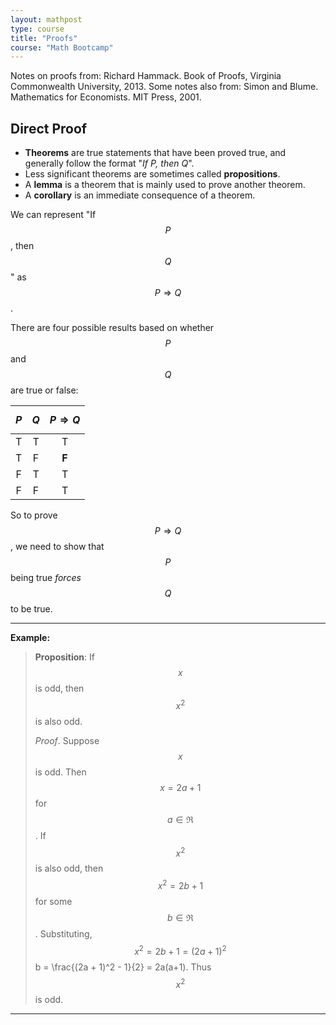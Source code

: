 ```yaml
---
layout: mathpost
type: course
title: "Proofs" 
course: "Math Bootcamp"
---
```


Notes on proofs from: Richard Hammack. Book of Proofs, Virginia Commonwealth University, 2013.
Some notes also from: Simon and Blume. Mathematics for Economists. MIT Press, 2001.

## Direct Proof

* **Theorems** are true statements that have been proved true, and generally follow the format "*If P, then Q*".
* Less significant theorems are sometimes called **propositions**.
* A **lemma** is a theorem that is mainly used to prove another theorem.
* A **corollary** is an immediate consequence of a theorem.

We can represent "If $$ P $$, then $$ Q $$" as $$ P \Rightarrow Q $$.

There are four possible results based on whether $$ P $$ and $$ Q $$ are true or false:

| $$ P $$ | $$ Q $$ | $$ P \Rightarrow Q $$ |
| :-----: | :-----: | :-------------------: |
| T | T | T |
| T | F | **F** |
| F | T | T |
| F | F | T |

So to prove $$ P \Rightarrow Q $$, we need to show that $$ P $$ being true *forces* $$ Q $$ to be true. 

___
**Example:**

>**Proposition**: If $$ x $$ is odd, then $$ x^2 $$ is also odd.
>
>*Proof*. Suppose $$ x $$ is odd. Then $$ x = 2a + 1 $$ for $$ a \in \Re $$. If $$ x^2 $$ is also odd, then $$ x^2 = 2b + 1 $$ for some $$ b \in \Re $$. Substituting, $$ x^2 = 2b + 1 = (2a + 1)^2 %%, so $$ b = \frac{(2a + 1)^2 - 1}{2} = 2a(a+1). Thus $$ x^2 $$ is odd.

___

